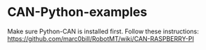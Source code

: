 # CAN-Python-examples
Make sure Python-CAN is installed first. Follow these instructions: https://github.com/marc0bill/RobotMT/wiki/CAN-RASPBERRY-PI
